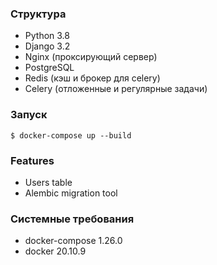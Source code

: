 ### Структура

+ Python 3.8
+ Django 3.2
+ Nginx (проксирующий сервер)
+ PostgreSQL
+ Redis (кэш и брокер для celery)
+ Сelery (отложенные и регулярные задачи)


### Запуск

```
$ docker-compose up --build
```

### Features

+ Users table
+ Alembic migration tool


### Системные требования

+ docker-compose 1.26.0
+ docker 20.10.9
